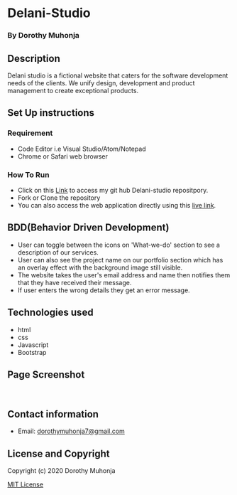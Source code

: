 # Delani-Studio
### By Dorothy Muhonja

## Description
 Delani studio is a fictional website that caters for the software development needs of the clients. We unify design, development and product management to create exceptional products.
 ## Set Up instructions 
### Requirement
* Code Editor i.e Visual Studio/Atom/Notepad
* Chrome or Safari web browser

### How To Run
* Click on this [Link](https://github.com/dorothymuhonja/delani-studios.git) to access my git hub Delani-studio repositpory.
* Fork or Clone the repository
* You can also access the web application directly using this [live link]().

## BDD(Behavior Driven Development)
* User can toggle between the icons on 'What-we-do' section to see a description of our services.
* User can also see the project name on our portfolio section which has an overlay effect with the background image still visible.
* The website takes the user's email address and name then notifies them that they have received their message.
* If user enters the wrong details they get an error message.


## Technologies used
* html
* css
* Javascript
* Bootstrap
 
 ## Page Screenshot
 ![]()
![]()

## Contact information
* Email: dorothymuhonja7@gmail.com

## License and Copyright
Copyright (c) 2020 Dorothy Muhonja

[MIT License](LICENSE)
